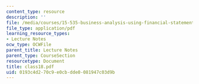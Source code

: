 ```yaml
---
content_type: resource
description: ''
file: /media/courses/15-535-business-analysis-using-financial-statements-spring-2003/0193c4d270c9e0cbdde0081947c03d9b_class18.pdf
file_type: application/pdf
learning_resource_types:
- Lecture Notes
ocw_type: OCWFile
parent_title: Lecture Notes
parent_type: CourseSection
resourcetype: Document
title: class18.pdf
uid: 0193c4d2-70c9-e0cb-dde0-081947c03d9b
---
```

